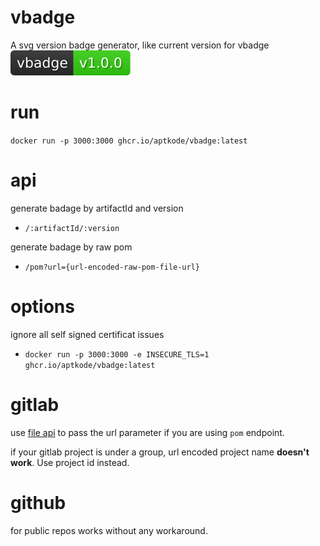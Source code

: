 # vbadge
A svg version badge generator, like current version for vbadge ![alt text](./v1.0.0.svg)

# run

`docker run -p 3000:3000 ghcr.io/aptkode/vbadge:latest`

# api

generate badage by artifactId and version
- `/:artifactId/:version`

generate badage by raw pom
- `/pom?url={url-encoded-raw-pom-file-url}`

# options

ignore all self signed certificat issues
- `docker run -p 3000:3000 -e INSECURE_TLS=1 ghcr.io/aptkode/vbadge:latest`

# gitlab

use [file api](https://docs.gitlab.com/ee/api/repository_files.html#get-raw-file-from-repository) to pass the url parameter if you are using `pom` endpoint.

if your gitlab project is under a group, url encoded project name **doesn't work**. Use project id instead.

# github

for public repos works without any workaround.
